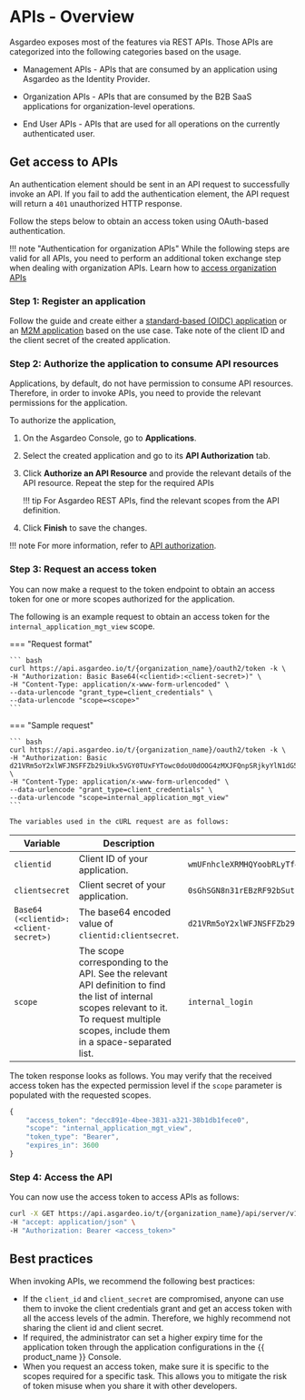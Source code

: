 # APIs - Overview

Asgardeo exposes most of the features via REST APIs. Those APIs are categorized into the following categories based on the usage.

 - Management APIs - APIs that are consumed by an application using Asgardeo as the Identity Provider.

 - Organization APIs - APIs that are consumed by the B2B SaaS applications for organization-level operations.

 - End User APIs - APIs that are used for all operations on the currently authenticated user.

## Get access to APIs

An authentication element should be sent in an API request to successfully invoke an API. If you fail to add the authentication element, the API request will return a `401` unauthorized HTTP response.

Follow the steps below to obtain an access token using OAuth-based authentication.

!!! note "Authentication for organization APIs"
    While the following steps are valid for all APIs, you need to perform an additional token exchange step when dealing with organization APIs. Learn how to [access organization APIs]({{base_path}}/apis/organization-apis/authentication/)
    

### Step 1: Register an application

Follow the guide and create either a [standard-based (OIDC) application]({{base_path}}/guides/applications/register-standard-based-app/) or an [M2M application]({{base_path}}/guides/applications/register-machine-to-machine-app/) based on the use case. Take note of the client ID and the client secret of the created application.

### Step 2: Authorize the application to consume API resources

Applications, by default, do not have permission to consume API resources. Therefore, in order to invoke APIs, you need to provide the relevant permissions for the application.

To authorize the application,

1. On the Asgardeo Console, go to **Applications**.

2. Select the created application and go to its **API Authorization** tab.

3. Click **Authorize an API Resource** and provide the relevant details of the API resource. Repeat the step for the required APIs

    !!! tip
        For Asgardeo REST APIs, find the relevant scopes from the API definition.

4. Click **Finish** to save the changes.

!!! note
    For more information, refer to [API authorization]({{base_path}}/guides/api-authorization/).

### Step 3: Request an access token

You can now make a request to the token endpoint to obtain an access token for one or more scopes authorized for the application.

The following is an example request to obtain an access token for the `internal_application_mgt_view` scope.

=== "Request format"
    
    ``` bash
    curl https://api.asgardeo.io/t/{organization_name}/oauth2/token -k \
    -H "Authorization: Basic Base64(<clientid>:<client-secret>)" \
    -H "Content-Type: application/x-www-form-urlencoded" \
    --data-urlencode "grant_type=client_credentials" \
    --data-urlencode "scope=<scope>"
    ```
  
=== "Sample request"
   
    ``` bash
    curl https://api.asgardeo.io/t/{organization_name}/oauth2/token -k \
    -H "Authorization: Basic d21VRm5oY2xlWFJNSFFZb29iUkx5VGY0TUxFYTowc0doU0dOOG4zMXJFQnpSRjkyYlN1dG5IRUFh" \
    -H "Content-Type: application/x-www-form-urlencoded" \
    --data-urlencode "grant_type=client_credentials" \
    --data-urlencode "scope=internal_application_mgt_view"
    ```

    The variables used in the cURL request are as follows: 

| Variable  | Description                                                                                                                                                                                               | Sample value  |
|-----------|-----------------------------------------------------------------------------------------------------------------------------------------------------------------------------------------------------------|---------------|
| `clientid`    | Client ID of your application.                                                                                                           | `wmUFnhcleXRMHQYoobRLyTf4MLEa`   |
| `clientsecret`    | Client secret of your application.                                           | `0sGhSGN8n31rEBzRF92bSutnHEAa`   |
| `Base64 (<clientid>:<client-secret>)` | The base64 encoded value of `clientid:clientsecret`.                                                                                                                                                      | `d21VRm5oY2xlWFJNSFFZb29iUkx5VGY0TUxFYTowc0doU0dOOG4zMXJFQnpSRjkyYlN1dG5IRUFh`    |
| `scope`   | The scope corresponding to the API. See the relevant API definition to find the list of internal scopes relevant to it. To request multiple scopes, include them in a space-separated list. | `internal_login`   |

The token response looks as follows. You may verify that the received access token has the expected permission level if the `scope` parameter is populated with the requested scopes.
    
``` js
{
    "access_token": "decc891e-4bee-3831-a321-38b1db1fece0",
    "scope": "internal_application_mgt_view",
    "token_type": "Bearer",
    "expires_in": 3600
}
```

### Step 4: Access the API
You can now use the access token to access APIs as follows:

``` bash
curl -X GET https://api.asgardeo.io/t/{organization_name}/api/server/v1/applications \
-H "accept: application/json" \
-H "Authorization: Bearer <access_token>"
```

## Best practices

When invoking APIs, we recommend the following best practices:

- If the ``client_id`` and ``client_secret`` are compromised, anyone can use them to invoke the client credentials grant and get an access token with all the access levels of the admin. Therefore, we highly recommend not sharing the client id and client secret.
- If required, the administrator can set a higher expiry time for the application token through the application configurations in the {{ product_name }} Console.
- When you request an access token, make sure it is specific to the scopes required for a specific task. This allows you to mitigate the risk of token misuse when you share it with other developers.